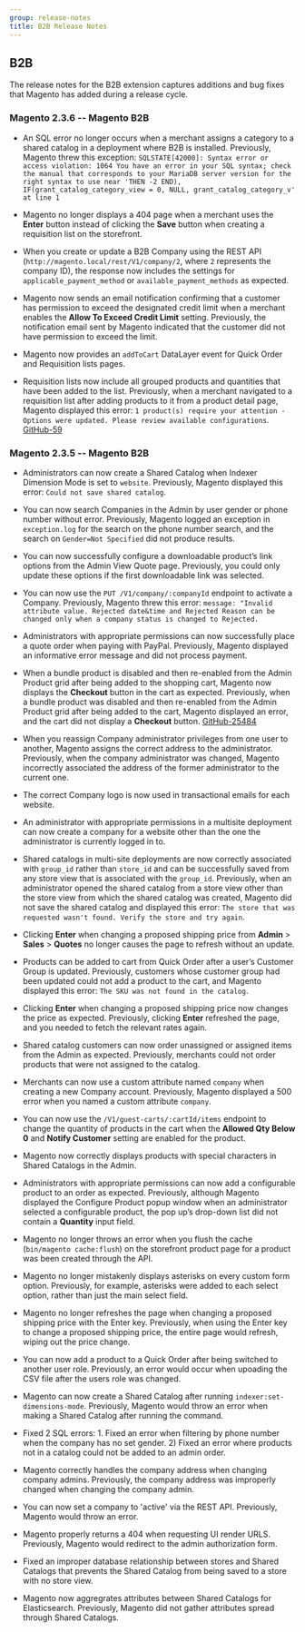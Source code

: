 ```yaml
---
group: release-notes
title: B2B Release Notes
---
```


## B2B

The release notes for the B2B extension captures additions and bug fixes that Magento has added during a release cycle.

### Magento 2.3.6 -- Magento B2B

<!--- MC-32757-->

*  An SQL error no longer occurs when a merchant assigns a category to a shared catalog in a deployment where B2B is installed. Previously, Magento threw this exception: `SQLSTATE[42000]: Syntax error or access violation: 1064 You have an error in your SQL syntax; check the manual that corresponds to your MariaDB server version for the right syntax to use near 'THEN -2 END), IF(grant_catalog_category_view = 0, NULL, grant_catalog_category_v' at line 1`

<!--- MC-35078-->

*  Magento no longer displays a 404 page when a merchant uses the **Enter** button instead of clicking the **Save** button when creating a requisition list on the storefront.

<!--- MC-35011-->

*  When you create or update a B2B Company using the REST API (`http://magento.local/rest/V1/company/2`, where `2` represents the company ID), the response now includes the settings for `applicable_payment_method` or `available_payment_methods` as expected.

<!--- MC-34571-->

*  Magento now sends an email notification confirming that a customer has permission to exceed the designated credit limit when a merchant enables the **Allow To Exceed Credit Limit** setting. Previously, the notification email sent by Magento indicated that the customer did not have permission to exceed the limit.

<!--- MC-33293-->

*  Magento now provides an `addToCart` DataLayer event for Quick Order and Requisition lists pages.

<!--- MC-32872-->

*  Requisition lists now include all grouped products and quantities that have been added to the list. Previously, when a merchant navigated to a requisition list after adding products to it from a product detail page, Magento displayed this error: `1 product(s) require your attention - Options were updated. Please review available configurations`. [GitHub-59](https://github.com/magento/partners-magento2b2b/issues/59)

### Magento 2.3.5 -- Magento B2B

<!--- MC-30049-->

*  Administrators can now create a Shared Catalog when Indexer Dimension Mode is set to `website`. Previously, Magento displayed this error: `Could not save shared catalog`.

<!--- MC-30280-->

*  You can now search Companies in the Admin by user gender or phone number without error. Previously, Magento logged an exception in `exception.log` for the search on the phone number search, and the search on `Gender=Not Specified` did not produce results.

<!--- MC-18048-->

*  You can now successfully configure a downloadable product’s link options from the Admin View Quote page. Previously, you could only update these options if the first downloadable link was selected.

<!--- MC-29594-->

*  You can now use the `PUT /V1/company/:companyId` endpoint to activate a Company. Previously, Magento threw this error: `message: "Invalid attribute value. Rejected date&time and Rejected Reason can be changed only when a company status is changed to Rejected.`

<!--- MC-29915-->

*  Administrators with appropriate permissions can now successfully place a quote order when paying with PayPal. Previously, Magento displayed an informative error message and did not process payment.

<!--- MC-22856-->

*  When a bundle product is disabled and then re-enabled from the Admin Product grid after being added to the shopping cart, Magento now displays the **Checkout** button in the cart as expected. Previously, when a bundle product was disabled and then re-enabled from the Admin Product grid after being added to the cart, Magento displayed an error, and the cart did not display a **Checkout** button. [GitHub-25484](https://github.com/magento/magento2/issues/25484)

<!--- MC-22684-->

*  When you reassign Company administrator privileges from one user to another, Magento assigns the correct address to the administrator. Previously, when the company administrator was changed, Magento incorrectly associated the address of the former administrator to the current one.

<!--- MC-22948-->

*  The correct Company logo is now used in transactional emails for each website.

<!--- MC-29984-->

*  An administrator with appropriate permissions in a multisite deployment can now create a company for a website other than the one the administrator is currently logged in to.

<!--- MC-30113-->

*  Shared catalogs in multi-site deployments are now correctly associated with `group_id` rather than `store_id` and can be successfully saved from any store view that is associated with the `group_id`. Previously, when an administrator opened the shared catalog from a store view other than the store view from which the shared catalog was created,  Magento did not save the shared catalog and displayed this error: `The store that was requested wasn't found. Verify the store and try again`.

<!--- MC-29050-->

*  Clicking **Enter** when changing a proposed shipping price from  **Admin** > **Sales**  > **Quotes** no longer causes the page to refresh without an update.

<!--- MC-29870-->

*  Products can be added to cart from Quick Order after a user’s Customer Group is updated. Previously, customers whose customer group had been updated could not add a product to the cart, and Magento displayed this error: `The SKU was not found in the catalog`.

<!--- MC-22875-->

*  Clicking **Enter** when changing a proposed shipping price now changes the price as expected. Previously, clicking **Enter** refreshed the page, and you needed to fetch the relevant rates again.

<!--- MC-30256-->

*  Shared catalog customers can now order unassigned or assigned items from the Admin as expected. Previously, merchants could not order products that were not assigned to the catalog.

<!--- MC-22842-->

*  Merchants can now use a custom attribute named `company` when creating a new Company account. Previously, Magento displayed a 500 error when you named a custom attribute `company`.

<!--- MC-21010-->

*  You can now use the `/V1/guest-carts/:cartId/items` endpoint to change the quantity of products in the cart when the **Allowed Qty Below 0** and **Notify Customer** setting are enabled for the product.

<!--- MC-30287-->

*  Magento now correctly displays products with special characters in Shared Catalogs in the Admin.

<!--- MC-30412 -->

*  Administrators with appropriate permissions can now add a configurable product to an order as expected. Previously, although Magento displayed the Configure Product popup window when an administrator selected a configurable product, the pop up’s drop-down list did not contain a **Quantity** input field.

<!--- MC-17862 -->

*  Magento no longer throws an error when you flush the cache (`bin/magento cache:flush`) on the storefront product page for a product was been created through the API.

<!--- MC-22741 -->

*  Magento no longer mistakenly displays asterisks on every custom form option. Previously, for example, asterisks were added to each select option, rather than just the main select field.

<!--- MC-29050 -->

*  Magento no longer refreshes the page when changing a proposed shipping price with the Enter key. Previously, when using the Enter key to change a proposed shipping price, the entire page would refresh, wiping out the price change.

<!--- MC-29870 -->

*  You can now add a product to a Quick Order after being switched to another user role. Previously, an error would occur when upoading the CSV file after the users role was changed.

<!-- MC-30049 -->

*  Magento can now create a Shared Catalog after running `indexer:set-dimensions-mode`. Previously, Magento would throw an error when making a Shared Catalog after running the command.

<!-- MC-30280 MC-30256 -->

*  Fixed 2 SQL errors: 1. Fixed an error when filtering by phone number when the company has no set gender. 2) Fixed an error where products not in a catalog could not be added to an admin order.

<!-- MC-22684 -->

*  Magento correctly handles the company address when changing company admins. Previously, the company address was improperly changed when changing the company admin.

<!-- MC-29594 -->

*  You can now set a company to 'active' via the REST API. Previously, Magento would throw an error.

<!-- MC-29659 -->

*  Magento properly returns a 404 when requesting UI render URLS. Previously, Magento would redirect to the admin authorization form.

<!-- MC-30113 -->

*  Fixed an improper database relationship between stores and Shared Catalogs that prevents the Shared Catalog from being saved to a store with no store view.

<!-- B2B-265 -->

*  Magento now aggregrates attributes between Shared Catalogs for Elasticsearch. Previously, Magento did not gather attributes spread through Shared Catalogs.
